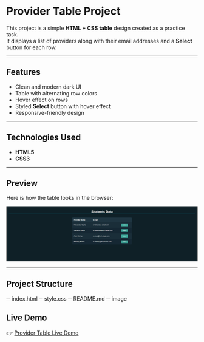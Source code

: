 # Provider Table Project

This project is a simple **HTML + CSS table** design created as a practice task.  
It displays a list of providers along with their email addresses and a **Select** button for each row.

---

## Features
- Clean and modern dark UI
- Table with alternating row colors
- Hover effect on rows
- Styled **Select** button with hover effect
- Responsive-friendly design

---

## Technologies Used
- **HTML5**
- **CSS3**

---

## Preview

Here is how the table looks in the browser:

![Table Preview](image/Screenshot23.png)

---

## Project Structure
─ index.html
─ style.css
─ README.md
─ image

## Live Demo
 
👉 [Provider Table Live Demo](https://himanshugupta278.github.io/Table/)
